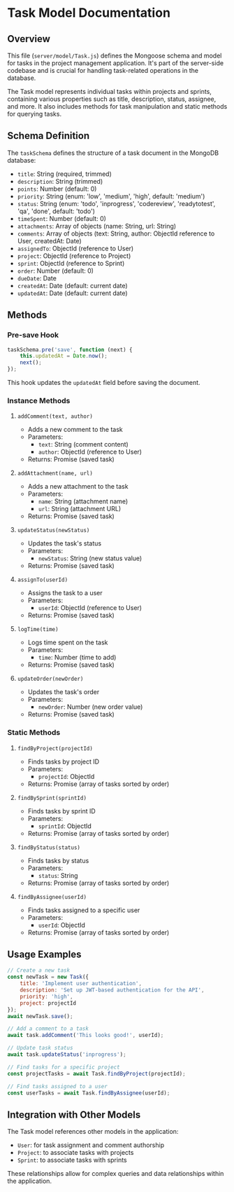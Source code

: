 # Task Model Documentation

## Overview

This file (`server/model/Task.js`) defines the Mongoose schema and model for tasks in the project
management application. It's part of the server-side codebase and is crucial for handling
task-related operations in the database.

The Task model represents individual tasks within projects and sprints, containing various
properties such as title, description, status, assignee, and more. It also includes methods for task
manipulation and static methods for querying tasks.

## Schema Definition

The `taskSchema` defines the structure of a task document in the MongoDB database:

-   `title`: String (required, trimmed)
-   `description`: String (trimmed)
-   `points`: Number (default: 0)
-   `priority`: String (enum: 'low', 'medium', 'high', default: 'medium')
-   `status`: String (enum: 'todo', 'inprogress', 'codereview', 'readytotest', 'qa', 'done',
    default: 'todo')
-   `timeSpent`: Number (default: 0)
-   `attachments`: Array of objects (name: String, url: String)
-   `comments`: Array of objects (text: String, author: ObjectId reference to User, createdAt: Date)
-   `assignedTo`: ObjectId (reference to User)
-   `project`: ObjectId (reference to Project)
-   `sprint`: ObjectId (reference to Sprint)
-   `order`: Number (default: 0)
-   `dueDate`: Date
-   `createdAt`: Date (default: current date)
-   `updatedAt`: Date (default: current date)

## Methods

### Pre-save Hook

```javascript
taskSchema.pre('save', function (next) {
    this.updatedAt = Date.now();
    next();
});
```

This hook updates the `updatedAt` field before saving the document.

### Instance Methods

1. `addComment(text, author)`

    - Adds a new comment to the task
    - Parameters:
        - `text`: String (comment content)
        - `author`: ObjectId (reference to User)
    - Returns: Promise (saved task)

2. `addAttachment(name, url)`

    - Adds a new attachment to the task
    - Parameters:
        - `name`: String (attachment name)
        - `url`: String (attachment URL)
    - Returns: Promise (saved task)

3. `updateStatus(newStatus)`

    - Updates the task's status
    - Parameters:
        - `newStatus`: String (new status value)
    - Returns: Promise (saved task)

4. `assignTo(userId)`

    - Assigns the task to a user
    - Parameters:
        - `userId`: ObjectId (reference to User)
    - Returns: Promise (saved task)

5. `logTime(time)`

    - Logs time spent on the task
    - Parameters:
        - `time`: Number (time to add)
    - Returns: Promise (saved task)

6. `updateOrder(newOrder)`
    - Updates the task's order
    - Parameters:
        - `newOrder`: Number (new order value)
    - Returns: Promise (saved task)

### Static Methods

1. `findByProject(projectId)`

    - Finds tasks by project ID
    - Parameters:
        - `projectId`: ObjectId
    - Returns: Promise (array of tasks sorted by order)

2. `findBySprint(sprintId)`

    - Finds tasks by sprint ID
    - Parameters:
        - `sprintId`: ObjectId
    - Returns: Promise (array of tasks sorted by order)

3. `findByStatus(status)`

    - Finds tasks by status
    - Parameters:
        - `status`: String
    - Returns: Promise (array of tasks sorted by order)

4. `findByAssignee(userId)`
    - Finds tasks assigned to a specific user
    - Parameters:
        - `userId`: ObjectId
    - Returns: Promise (array of tasks sorted by order)

## Usage Examples

```javascript
// Create a new task
const newTask = new Task({
    title: 'Implement user authentication',
    description: 'Set up JWT-based authentication for the API',
    priority: 'high',
    project: projectId
});
await newTask.save();

// Add a comment to a task
await task.addComment('This looks good!', userId);

// Update task status
await task.updateStatus('inprogress');

// Find tasks for a specific project
const projectTasks = await Task.findByProject(projectId);

// Find tasks assigned to a user
const userTasks = await Task.findByAssignee(userId);
```

## Integration with Other Models

The Task model references other models in the application:

-   `User`: for task assignment and comment authorship
-   `Project`: to associate tasks with projects
-   `Sprint`: to associate tasks with sprints

These relationships allow for complex queries and data relationships within the application.
